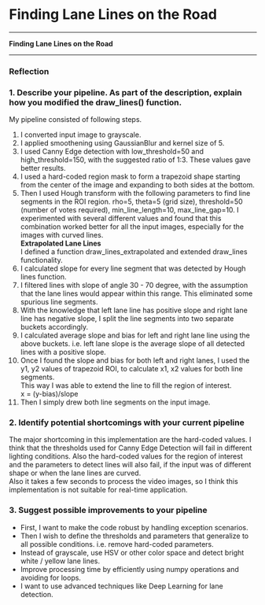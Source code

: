 # **Finding Lane Lines on the Road**

---

**Finding Lane Lines on the Road**


---

### Reflection

### 1. Describe your pipeline. As part of the description, explain how you modified the draw_lines() function.

My pipeline consisted of following steps.
1. I converted input image to grayscale.
2. I applied smoothening using GaussianBlur and kernel size of 5.
3. I used Canny Edge detection with low_threshold=50 and high_threshold=150, with the suggested ratio of 1:3. These values gave better results.
4. I used a hard-coded region mask to form a trapezoid shape starting from the center of the image and expanding to both sides at the bottom.
5. Then I used Hough transform with the following parameters to find line segments in the ROI region.
rho=5, theta=5 (grid size), threshold=50 (number of votes required), min_line_length=10, max_line_gap=10.
I experimented with several different values and found that this combination worked better for all the input images, especially for the images with curved lines.    
**Extrapolated Lane Lines**  
I defined a function draw_lines_extrapolated and extended draw_lines functionality.
1. I calculated slope for every line segment that was detected by Hough lines function.
2. I filtered lines with slope of angle 30 - 70 degree, with the assumption that the lane lines would appear within this range. This eliminated some spurious line segments.
3. With the knowledge that left lane line has positive slope and right lane line has negative slope, I split the line segments into two separate buckets accordingly.
4. I calculated average slope and bias for left and right lane line using the above buckets. i.e. left lane slope is the average slope of all detected lines with a positive slope.
5. Once I found the slope and bias for both left and right lanes, I used the y1, y2 values of trapezoid ROI, to calculate x1, x2 values for both line segments.  
This way I was able to extend the line to fill the region of interest.  
x = (y-bias)/slope
6. Then I simply drew both line segments on the input image.



### 2. Identify potential shortcomings with your current pipeline

The major shortcoming in this implementation are the hard-coded values. I think that the thresholds used for Canny Edge Detection will fail in different lighting conditions. Also the hard-coded values for the region of interest and the parameters to detect lines will also fail, if the input was of different shape or when the lane lines are curved.  
Also it takes a few seconds to process the video images, so I think this implementation is not suitable for real-time application.

### 3. Suggest possible improvements to your pipeline

* First, I want to make the code robust by handling exception scenarios.   
* Then I wish to define the thresholds and parameters that generalize to all possible conditions. i.e. remove hard-coded parameters.  
* Instead of grayscale, use HSV or other color space and detect bright white / yellow lane lines.
* Improve processing time by efficiently using numpy operations and avoiding for loops.  
* I want to use advanced techniques like Deep Learning for lane detection.

